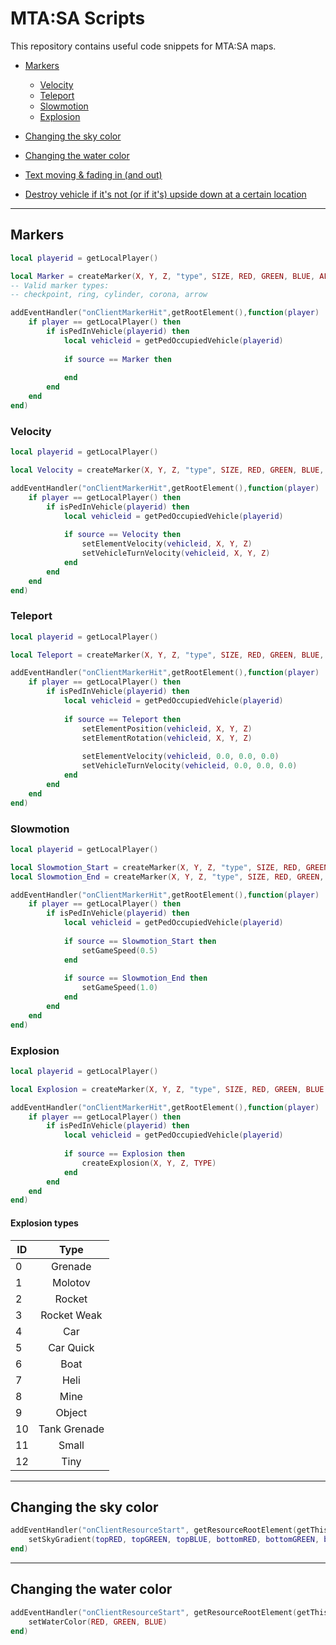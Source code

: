 # MTA:SA Scripts
This repository contains useful code snippets for MTA:SA maps.

* [Markers](#markers)
	* [Velocity](#velocity)
	* [Teleport](#teleport)
	* [Slowmotion](#slowmotion)
	* [Explosion](#explosion)

* [Changing the sky color](#changing-the-sky-color)

* [Changing the water color](#changing-the-water-color)

* [Text moving & fading in (and out)](text/Move%20and%20fade%20in%20and%20out.lua)

* [Destroy vehicle if it's not (or if it's) upside down at a certain location](text/isVehicleUpsideDown.lua)

---
## Markers
```lua
local playerid = getLocalPlayer()

local Marker = createMarker(X, Y, Z, "type", SIZE, RED, GREEN, BLUE, ALPHA)
-- Valid marker types:
-- checkpoint, ring, cylinder, corona, arrow

addEventHandler("onClientMarkerHit",getRootElement(),function(player)
	if player == getLocalPlayer() then
		if isPedInVehicle(playerid) then
			local vehicleid = getPedOccupiedVehicle(playerid)
			
			if source == Marker then
				
			end
		end
	end
end)
```

### Velocity
```lua
local playerid = getLocalPlayer()

local Velocity = createMarker(X, Y, Z, "type", SIZE, RED, GREEN, BLUE, ALPHA)

addEventHandler("onClientMarkerHit",getRootElement(),function(player)
	if player == getLocalPlayer() then
		if isPedInVehicle(playerid) then
			local vehicleid = getPedOccupiedVehicle(playerid)
			
			if source == Velocity then
				setElementVelocity(vehicleid, X, Y, Z)
				setVehicleTurnVelocity(vehicleid, X, Y, Z)
			end
		end
	end
end)
```

### Teleport
```lua
local playerid = getLocalPlayer()

local Teleport = createMarker(X, Y, Z, "type", SIZE, RED, GREEN, BLUE, ALPHA)

addEventHandler("onClientMarkerHit",getRootElement(),function(player)
	if player == getLocalPlayer() then
		if isPedInVehicle(playerid) then
			local vehicleid = getPedOccupiedVehicle(playerid)
			
			if source == Teleport then
				setElementPosition(vehicleid, X, Y, Z)
				setElementRotation(vehicleid, X, Y, Z)
				
				setElementVelocity(vehicleid, 0.0, 0.0, 0.0)
				setVehicleTurnVelocity(vehicleid, 0.0, 0.0, 0.0)
			end
		end
	end
end)
```

### Slowmotion
```lua
local playerid = getLocalPlayer()

local Slowmotion_Start = createMarker(X, Y, Z, "type", SIZE, RED, GREEN, BLUE, ALPHA)
local Slowmotion_End = createMarker(X, Y, Z, "type", SIZE, RED, GREEN, BLUE, ALPHA)

addEventHandler("onClientMarkerHit",getRootElement(),function(player)
	if player == getLocalPlayer() then
		if isPedInVehicle(playerid) then
			local vehicleid = getPedOccupiedVehicle(playerid)
			
			if source == Slowmotion_Start then
				setGameSpeed(0.5)
			end
			
			if source == Slowmotion_End then
				setGameSpeed(1.0)
			end
		end
	end
end)
```

### Explosion
```lua
local playerid = getLocalPlayer()

local Explosion = createMarker(X, Y, Z, "type", SIZE, RED, GREEN, BLUE, ALPHA)

addEventHandler("onClientMarkerHit",getRootElement(),function(player)
	if player == getLocalPlayer() then
		if isPedInVehicle(playerid) then
			local vehicleid = getPedOccupiedVehicle(playerid)
			
			if source == Explosion then
				createExplosion(X, Y, Z, TYPE)
			end
		end
	end
end)
```
#### Explosion types
| ID | Type          |
|--- |:-------------:|
| 0  | Grenade       |
| 1  | Molotov       |
| 2  | Rocket        |
| 3  | Rocket Weak   |
| 4  | Car           |
| 5  | Car Quick     |
| 6  | Boat          |
| 7  | Heli          |
| 8  | Mine          |
| 9  | Object        |
| 10 | Tank Grenade  |
| 11 | Small         |
| 12 | Tiny          |
---
## Changing the sky color
```lua
addEventHandler("onClientResourceStart", getResourceRootElement(getThisResource()), function()
	setSkyGradient(topRED, topGREEN, topBLUE, bottomRED, bottomGREEN, bottomBLUE)
end)
```
---
## Changing the water color
```lua
addEventHandler("onClientResourceStart", getResourceRootElement(getThisResource()), function()
	setWaterColor(RED, GREEN, BLUE)
end)
```
